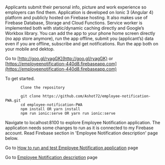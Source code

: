  Applicants submit their personal info, picture and work experience so employers can find them. Application is developed on Ionic 3 (Angular 4) platform and publicly hosted on Firebase hosting. It also makes use of Firebase Database, Storage and Cloud Functions. Service worker is implemented both with static/dynamic caching directly and Google’s Workbox library. 
 You can add the app to your phone home screen directly (no app store anymore), run the app offline, submit you (applicant’s) data even if you are offline, subscribe and get notifications. Run the app both on your mobile and dektop.

 Go to [http://goo.gl/ryagGK](http://goo.gl/ryagGK) or [https://employeenotification-440d8.firebaseapp.com](https://employeenotification-440d8.firebaseapp.com)

To get started.
```
       Clone the repository
   
       git clone https://github.com/Ashot72/employee-notification-PWA.git
       cd employee-notification-PWA
       npm install OR yarn install
       npm run ionic:serve OR yarn run ionic:serve
```   
Navigate to localhost:8100 to explore Employee Notification application.
The application needs some changes to run as it is connected to my Firebase account.
Read Firebase section in 'Employee Notification description' page below.

Go to [How to run and test Employee Notification application]( https://ashot72.github.io/employee-notification-PWA/index.html) page 

Go to [Employee Notification description]( https://ashot72.github.io/employee-notification-PWA/description.html) page